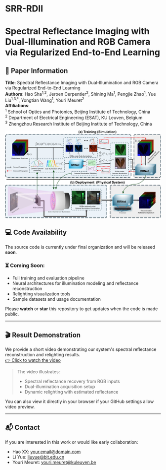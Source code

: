 # SRR-RDII
# Spectral Reflectance Imaging with Dual-Illumination and RGB Camera via Regularized End-to-End Learning

## 📄 Paper Information

**Title**: Spectral Reflectance Imaging with Dual-Illumination and RGB Camera via Regularized End-to-End Learning  
**Authors**: Hao Sha<sup>1,2</sup>, Jeroen Cerpentier<sup>2</sup>, Shining Ma<sup>1</sup>, Pengjie Zhao<sup>1</sup>, Yue Liu<sup>1,3,\*</sup>, Yongtian Wang<sup>1</sup>, Youri Meuret<sup>2</sup>  
**Affiliations**:  
<sup>1</sup> School of Optics and Photonics, Beijing Institute of Technology, China  
<sup>2</sup> Department of Electrical Engineering (ESAT), KU Leuven, Belgium  
<sup>3</sup> Zhengzhou Research Institute of Beijing Institute of Technology, China  

<p align="center">
  <img src="figs/fig2_framework.jpg" alt="System Overview" width="720"/>
</p>

## 💻 Code Availability

The source code is currently under final organization and will be released **soon**.

### ⏳ Coming Soon:
- Full training and evaluation pipeline
- Neural architectures for illumination modeling and reflectance reconstruction
- Relighting visualization tools
- Sample datasets and usage documentation

Please **watch** or **star** this repository to get updates when the code is made public.

---

## 🎬 Result Demonstration

We provide a short video demonstrating our system's spectral reflectance reconstruction and relighting results.  
[👉 Click to watch the video](./demo/demo_result.mp4)

> The video illustrates:  
> - Spectral reflectance recovery from RGB inputs  
> - Dual-illumination acquisition setup  
> - Dynamic relighting with estimated reflectance

You can also view it directly in your browser if your GitHub settings allow video preview.

---

## 📬 Contact

If you are interested in this work or would like early collaboration:

- Hao XX: your.email@domain.com  
- Li Yue: liuyue@bit.edu.cn  
- Youri Meuret: youri.meuret@kuleuven.be  
